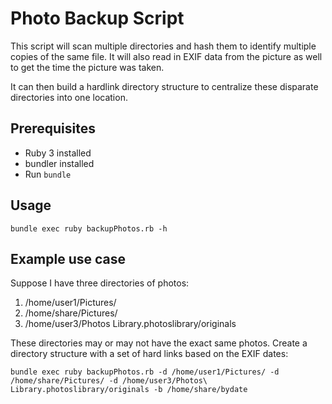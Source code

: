 # Photo Backup Script

This script will scan multiple directories and hash them to identify multiple copies of the same file.  It will also read in EXIF data from the picture as well to get the time the picture was taken.

It can then build a hardlink directory structure to centralize these disparate directories into one location.

## Prerequisites

- Ruby 3 installed
- bundler installed
- Run `bundle`

## Usage

`bundle exec ruby backupPhotos.rb -h`

## Example use case

Suppose I have three directories of photos:
1. /home/user1/Pictures/
2. /home/share/Pictures/
3. /home/user3/Photos Library.photoslibrary/originals

These directories may or may not have the exact same photos. Create a directory structure with a set of hard links based on the EXIF dates:
```
bundle exec ruby backupPhotos.rb -d /home/user1/Pictures/ -d /home/share/Pictures/ -d /home/user3/Photos\ Library.photoslibrary/originals -b /home/share/bydate
```
